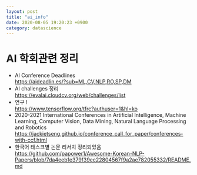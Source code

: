 ```yaml
---
layout: post
title: "ai_info"
date: 2020-08-05 19:20:23 +0900
category: datascience
---
```

# AI 학회관련 정리 

- AI Conference Deadlines <br>
https://aideadlin.es/?sub=ML,CV,NLP,RO,SP,DM <br>
- AI challenges 정리 <br>
https://evalai.cloudcv.org/web/challenges/list <br>
- 연구 ! <br>
https://www.tensorflow.org/tfrc?authuser=1&hl=ko <br>
- 2020-2021 International Conferences in Artificial Intelligence, Machine Learning, Computer Vision, Data Mining, Natural Language Processing and Robotics <br>
https://jackietseng.github.io/conference_call_for_paper/conferences-with-ccf.html <br>
- 한국어 태스크별 논문 리서치 정리되있음 <br>
https://github.com/papower1/Awesome-Korean-NLP-Papers/blob/7da4eeb1e379f39ec22804567f9a2ae782055332/README.md <br>
